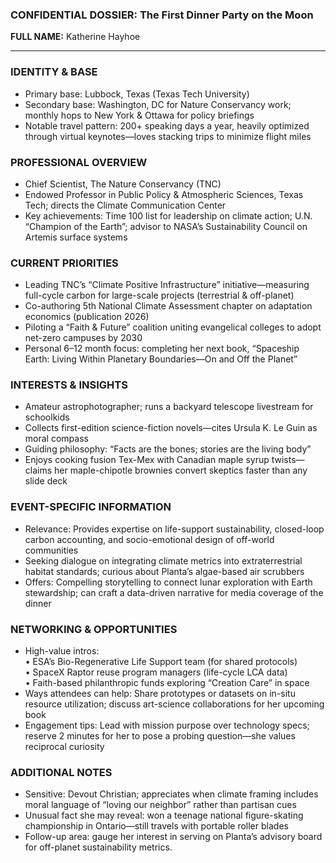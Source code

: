 ### CONFIDENTIAL DOSSIER: The First Dinner Party on the Moon

**FULL NAME:** Katherine Hayhoe

---
### IDENTITY & BASE
- Primary base: Lubbock, Texas (Texas Tech University)  
- Secondary base: Washington, DC for Nature Conservancy work; monthly hops to New York & Ottawa for policy briefings  
- Notable travel pattern: 200+ speaking days a year, heavily optimized through virtual keynotes—loves stacking trips to minimize flight miles

### PROFESSIONAL OVERVIEW
- Chief Scientist, The Nature Conservancy (TNC)  
- Endowed Professor in Public Policy & Atmospheric Sciences, Texas Tech; directs the Climate Communication Center  
- Key achievements: Time 100 list for leadership on climate action; U.N. “Champion of the Earth”; advisor to NASA’s Sustainability Council on Artemis surface systems

### CURRENT PRIORITIES
- Leading TNC’s “Climate Positive Infrastructure” initiative—measuring full-cycle carbon for large-scale projects (terrestrial & off-planet)  
- Co-authoring 5th National Climate Assessment chapter on adaptation economics (publication 2026)  
- Piloting a “Faith & Future” coalition uniting evangelical colleges to adopt net-zero campuses by 2030  
- Personal 6–12 month focus: completing her next book, “Spaceship Earth: Living Within Planetary Boundaries—On and Off the Planet”

### INTERESTS & INSIGHTS
- Amateur astrophotographer; runs a backyard telescope livestream for schoolkids  
- Collects first-edition science-fiction novels—cites Ursula K. Le Guin as moral compass  
- Guiding philosophy: “Facts are the bones; stories are the living body”  
- Enjoys cooking fusion Tex-Mex with Canadian maple syrup twists—claims her maple-chipotle brownies convert skeptics faster than any slide deck

### EVENT-SPECIFIC INFORMATION
- Relevance: Provides expertise on life-support sustainability, closed-loop carbon accounting, and socio-emotional design of off-world communities  
- Seeking dialogue on integrating climate metrics into extraterrestrial habitat standards; curious about Planta’s algae-based air scrubbers  
- Offers: Compelling storytelling to connect lunar exploration with Earth stewardship; can craft a data-driven narrative for media coverage of the dinner

### NETWORKING & OPPORTUNITIES
- High-value intros:  
  • ESA’s Bio-Regenerative Life Support team (for shared protocols)  
  • SpaceX Raptor reuse program managers (life-cycle LCA data)  
  • Faith-based philanthropic funds exploring “Creation Care” in space  
- Ways attendees can help: Share prototypes or datasets on in-situ resource utilization; discuss art-science collaborations for her upcoming book  
- Engagement tips: Lead with mission purpose over technology specs; reserve 2 minutes for her to pose a probing question—she values reciprocal curiosity

### ADDITIONAL NOTES
- Sensitive: Devout Christian; appreciates when climate framing includes moral language of “loving our neighbor” rather than partisan cues  
- Unusual fact she may reveal: won a teenage national figure-skating championship in Ontario—still travels with portable roller blades  
- Follow-up area: gauge her interest in serving on Planta’s advisory board for off-planet sustainability metrics.